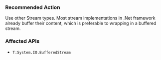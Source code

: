 ### Recommended Action
Use other Stream types.  Most stream implementations in .Net framework already buffer their content, which is preferable to wrapping in a buffered stream.

### Affected APIs
* `T:System.IO.BufferedStream`
